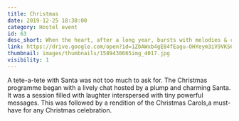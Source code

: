 ```yaml
---
title: Christmas
date: 2019-12-25 18:30:00
category: Hostel event
id: 63
desc_short: When the heart, after a long year, bursts with melodies & carols & the hands prepare secret Santa messages &gifts, the calendar harks the arrival of Christmas. Hallelujah!!! 
link: https://drive.google.com/open?id=1ZbAWxb4gE84fEagu-OHYeym3iV9VKS60
thumbnail: images/thumbnails/1589430665img_4017.jpg
visibility: 1
---
```


A tete-a-tete with Santa was not too much to ask for. The Christmas programme began with a lively chat hosted by a plump and charming Santa. It was a session filled with laughter interspersed with tiny powerful messages. This was followed by a rendition of the Christmas Carols,a must-have for any Christmas celebration. 